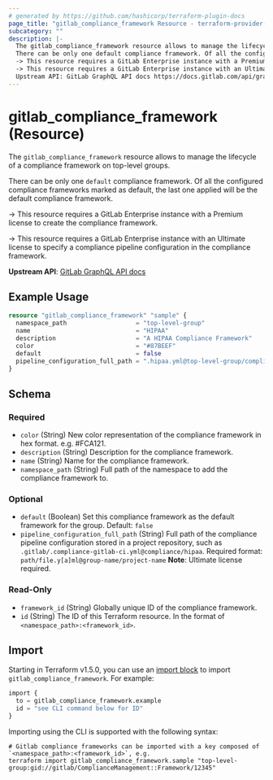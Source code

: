 ```yaml
---
# generated by https://github.com/hashicorp/terraform-plugin-docs
page_title: "gitlab_compliance_framework Resource - terraform-provider-gitlab"
subcategory: ""
description: |-
  The gitlab_compliance_framework resource allows to manage the lifecycle of a compliance framework on top-level groups.
  There can be only one default compliance framework. Of all the configured compliance frameworks marked as default, the last one applied will be the default compliance framework.
  -> This resource requires a GitLab Enterprise instance with a Premium license to create the compliance framework.
  -> This resource requires a GitLab Enterprise instance with an Ultimate license to specify a compliance pipeline configuration in the compliance framework.
  Upstream API: GitLab GraphQL API docs https://docs.gitlab.com/api/graphql/reference/#mutationcreatecomplianceframework
---
```


# gitlab_compliance_framework (Resource)

The `gitlab_compliance_framework` resource allows to manage the lifecycle of a compliance framework on top-level groups.

There can be only one `default` compliance framework. Of all the configured compliance frameworks marked as default, the last one applied will be the default compliance framework.

-> This resource requires a GitLab Enterprise instance with a Premium license to create the compliance framework.

-> This resource requires a GitLab Enterprise instance with an Ultimate license to specify a compliance pipeline configuration in the compliance framework.

**Upstream API**: [GitLab GraphQL API docs](https://docs.gitlab.com/api/graphql/reference/#mutationcreatecomplianceframework)

## Example Usage

```terraform
resource "gitlab_compliance_framework" "sample" {
  namespace_path                   = "top-level-group"
  name                             = "HIPAA"
  description                      = "A HIPAA Compliance Framework"
  color                            = "#87BEEF"
  default                          = false
  pipeline_configuration_full_path = ".hipaa.yml@top-level-group/compliance-frameworks"
}
```

<!-- schema generated by tfplugindocs -->
## Schema

### Required

- `color` (String) New color representation of the compliance framework in hex format. e.g. #FCA121.
- `description` (String) Description for the compliance framework.
- `name` (String) Name for the compliance framework.
- `namespace_path` (String) Full path of the namespace to add the compliance framework to.

### Optional

- `default` (Boolean) Set this compliance framework as the default framework for the group. Default: `false`
- `pipeline_configuration_full_path` (String) Full path of the compliance pipeline configuration stored in a project repository, such as `.gitlab/.compliance-gitlab-ci.yml@compliance/hipaa`. Required format: `path/file.y[a]ml@group-name/project-name` **Note**: Ultimate license required.

### Read-Only

- `framework_id` (String) Globally unique ID of the compliance framework.
- `id` (String) The ID of this Terraform resource. In the format of `<namespace_path>:<framework_id>`.

## Import

Starting in Terraform v1.5.0, you can use an [import block](https://developer.hashicorp.com/terraform/language/import) to import `gitlab_compliance_framework`. For example:

```terraform
import {
  to = gitlab_compliance_framework.example
  id = "see CLI command below for ID"
}
```

Importing using the CLI is supported with the following syntax:

```shell
# Gitlab compliance frameworks can be imported with a key composed of `<namespace_path>:<framework_id>`, e.g.
terraform import gitlab_compliance_framework.sample "top-level-group:gid://gitlab/ComplianceManagement::Framework/12345"
```
